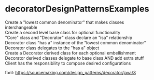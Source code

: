 # decoratorDesignPatternsExamples

Create a "lowest common denominator" that makes classes interchangeable<br />
Create a second level base class for optional functionality<br />
"Core" class and "Decorator" class declare an "isa" relationship<br />
Decorator class "has a" instance of the "lowest common denominator"<br />
Decorator class delegates to the "has a" object<br />
Create a Decorator derived class for each optional embellishment<br />
Decorator derived classes delegate to base class AND add extra stuff<br />
Client has the responsibility to compose desired configurations<br />

font: https://sourcemaking.com/design_patterns/decorator/java/3
